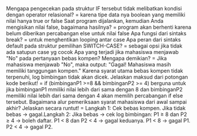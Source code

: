 Mengapa pengecekan pada struktur IF tersebut tidak melibatkan kondisi dengan operator relasional? = karena tipe data nya boolean yang memiliki nilai hanya true or false
Saat program dijalankan, kemudian Anda mengisikan nilai false, bagaimana hasilnya? = program akan berhenti karena belum diberikan percabangan else untuk nilai false
Apa fungsi dari sintaks break? = untuk menghentikan looping antar case
Apa peran dari sintaks default pada struktur pemilihan SWITCH-CASE? = sebagai opsi jika tidak ada satupun case yg cocok
Apa yang terjadi jika mahasiswa menjawab "No" pada pertanyaan bebas kompen? Mengapa demikian? = Jika mahasiswa menjawab "No", maka output: "Gagal! Mahasiswa masih memiliki tanggungan kompen." Karena syarat utama bebas kompen tidak terpenuhi, log bimbingan tidak akan dicek.
Jelaskan maksud dari potongan kode berikut! = if (bimbinganP1 >=8 && bimbinganP2 >= 4) berguna untuk jika bimbinganP1 mmiliki nilai lebih dari sama dengan 8 dan bimbinganP2 memiliki nilai lebih dari sama dengan 4 akan memilih percabangan if else tersebut.
Bagaimana alur pemeriksaan syarat mahasiswa dari awal sampai akhir? Jelaskan secara runtut! = Langkah 1: Cek bebas kompen. Jika tidak bebas → gagal.Langkah 2: Jika bebas → cek log bimbingan: P1 ≥ 8 dan P2 ≥ 4 → boleh daftar. P1 < 8 dan P2 < 4 → gagal keduanya. P1 < 8 → gagal P1. P2 < 4 → gagal P2.